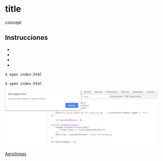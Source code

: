 # title

concept

## Instrucciones

-
-
-
-


```
$ open index.html
```

```sh
$ open index.html
```

![Aerolineas](./aero_view.png) 

[Aerolineas](http://skylab.com)




